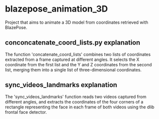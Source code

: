 # blazepose_animation_3D
Project that aims to animate a 3D model from coordinates retrieved with BlazePose.
## conconcatenate_coord_lists.py explanation
The function 'concatenate_coord_lists' combines two lists of coordinates extracted from a frame captured at different angles. It selects the X coordinate from the first list and the Y and Z coordinates from the second list, merging them into a single list of three-dimensional coordinates.
## sync_videos_landmarks explanation
The 'sync_videos_landmarks' function reads two videos captured from different angles, and extracts the coordinates of the four corners of a rectangle representing the face in each frame of both videos using the dlib frontal face detector.
